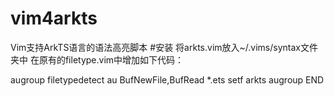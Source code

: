 # vim4arkts
Vim支持ArkTS语言的语法高亮脚本
#安装
将arkts.vim放入~/.vims/syntax文件夹中
在原有的filetype.vim中增加如下代码：

augroup filetypedetect
au BufNewFile,BufRead *.ets	setf arkts
augroup END

